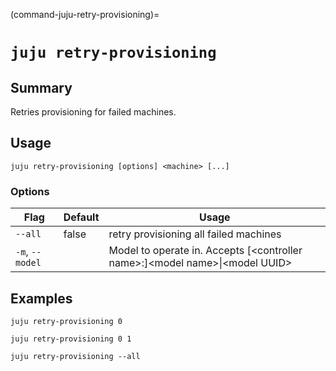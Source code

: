 (command-juju-retry-provisioning)=
# `juju retry-provisioning`

## Summary
Retries provisioning for failed machines.

## Usage
```juju retry-provisioning [options] <machine> [...]```

### Options
| Flag | Default | Usage |
| --- | --- | --- |
| `--all` | false | retry provisioning all failed machines |
| `-m`, `--model` |  | Model to operate in. Accepts [&lt;controller name&gt;:]&lt;model name&gt;&#x7c;&lt;model UUID&gt; |

## Examples


	juju retry-provisioning 0

	juju retry-provisioning 0 1

	juju retry-provisioning --all